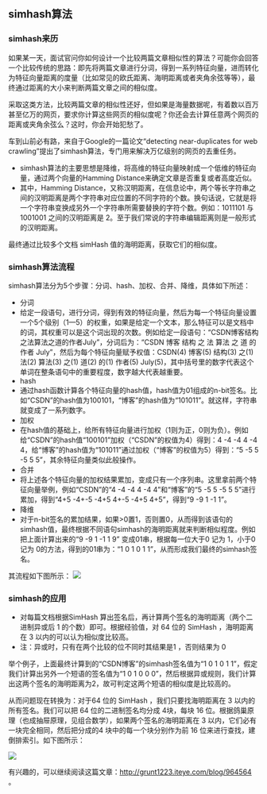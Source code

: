 ## simhash算法

### simhash来历

如果某一天，面试官问你如何设计一个比较两篇文章相似性的算法？可能你会回答一个比较传统的思路：即先将两篇文章进行分词，得到一系列特征向量，进而转化为特征向量距离的度量（比如常见的欧氏距离、海明距离或者夹角余弦等等），最终通过距离的大小来判断两篇文章之间的相似度。

采取这类方法，比较两篇文章的相似性还好，但如果是海量数据呢，有着数以百万甚至亿万的网页，要求你计算这些网页的相似度呢？你还会去计算任意两个网页的距离或夹角余弦么？这时，你会开始犯愁了。

车到山前必有路，来自于Google的一篇论文“detecting near-duplicates for web crawling”提出了simhash算法，专门用来解决万亿级别的网页的去重任务。

 - simhash算法的主要思想是降维，将高维的特征向量映射成一个低维的特征向量，通过两个向量的Hamming Distance来确定文章是否重复或者高度近似。
- 其中，Hamming Distance，又称汉明距离，在信息论中，两个等长字符串之间的汉明距离是两个字符串对应位置的不同字符的个数。换句话说，它就是将一个字符串变换成另外一个字符串所需要替换的字符个数。例如：1011101 与 1001001 之间的汉明距离是 2。至于我们常说的字符串编辑距离则是一般形式的汉明距离。

最终通过比较多个文档 simHash 值的海明距离，获取它们的相似度。

### simhash算法流程

simhash算法分为5个步骤：分词、hash、加权、合并、降维，具体如下所述：
 - 分词
- 给定一段语句，进行分词，得到有效的特征向量，然后为每一个特征向量设置一个5个级别（1—5）的权重，如果是给定一个文本，那么特征可以是文档中的词，其权重可以是这个词出现的次数。例如给定一段语句：“CSDN博客结构之法算法之道的作者July”，分词后为：“CSDN 博客 结构 之 法 算法 之 道 的 作者 July”，然后为每个特征向量赋予权值：CSDN(4) 博客(5) 结构(3) 之(1) 法(2) 算法(3) 之(1) 道(2) 的(1) 作者(5) July(5)，其中括号里的数字代表这个单词在整条语句中的重要程度，数字越大代表越重要。
 - hash
- 通过hash函数计算各个特征向量的hash值，hash值为01组成的n-bit签名。比如“CSDN”的hash值为100101，“博客”的hash值为“101011”。就这样，字符串就变成了一系列数字。
 - 加权
- 在hash值的基础上，给所有特征向量进行加权（1则为正，0则为负）。例如给“CSDN”的hash值“100101”加权（“CSDN”的权值为4）得到：4 -4 -4 4 -4 4，给“博客”的hash值为“101011”通过加权（“博客”的权值为5）得到：“5 -5 5 -5 5 5”，其余特征向量类似此般操作。
 - 合并
- 将上述各个特征向量的加权结果累加，变成只有一个序列串。这里拿前两个特征向量举例，例如“CSDN”的“4 -4 -4 4 -4 4”和“博客”的“5 -5 5 -5 5 5”进行累加，得到“4+5 -4+-5 -4+5 4+-5 -4+5 4+5”，得到“9 -9 1 -1 1”。
 - 降维
- 对于n-bit签名的累加结果，如果>0置1，否则置0，从而得到该语句的simhash值，最终根据不同语句simhash的海明距离就来判断相似程度。例如把上面计算出来的“9 -9 1 -1 1 9” 变成01串，根据每一位大于0 记为 1，小于0 记为 0的方法，得到的01串为：“1 0 1 0 1 1”，从而形成我们最终的simhash签名。

其流程如下图所示：
![](http://dl.iteye.com/upload/attachment/437426/baf42378-e625-35d2-9a89-471524a355d8.jpg)

### simhash的应用

 - 对每篇文档根据SimHash 算出签名后，再计算两个签名的海明距离（两个二进制异或后 1 的个数）即可。根据经验值，对 64 位的 SimHash ，海明距离在 3 以内的可以认为相似度比较高。 
- 注：异或时，只有在两个比较的位不同时其结果是1 ，否则结果为 0 

举个例子，上面最终计算到的“CSDN博客”的simhash签名值为“1 0 1 0 1 1”，假定我们计算出另外一个短语的签名值为“1 0 1 0 0 0”，然后根据异或规则，我们计算出这两个签名的海明距离为2，故可判定这两个短语的相似度是比较高的。

从而问题现在转换为：对于64 位的 SimHash ，我们只要找海明距离在 3 以内的所有签名。我们可以把 64 位的二进制签名均分成 4块，每块 16 位。根据鸽巢原理（也成抽屉原理，见组合数学），如果两个签名的海明距离在 3 以内，它们必有一块完全相同，然后把分成的4 块中的每一个块分别作为前 16 位来进行查找，建倒排索引。如下图所示：

![](http://dl.iteye.com/upload/attachment/437586/b72b8dc2-9139-3078-ad24-b689f64fd71a.jpg)



有兴趣的，可以继续阅读这篇文章：http://grunt1223.iteye.com/blog/964564 。
